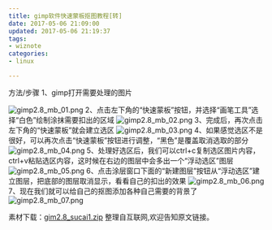 ```yaml
---
title: gimp软件快速蒙板抠图教程[转]
date: 2017-05-06 21:09:00
updated: 2017-05-06 21:19:37
tags: 
- wiznote
categories: 
- linux

---
```

方法/步骤
1、gimp打开需要处理的图片


<!--more-->


![gimp2.8_mb_01.png][1]
2、点击左下角的“快速蒙板”按钮，并选择“画笔工具”选择“白色”绘制涂抹需要扣出的区域
![gimp2.8_mb_02.png][2]
3、完成后，再次点击左下角的“快速蒙板”就会建立选区
![gimp2.8_mb_03.png][3]
4、如果感觉选区不是很好，可以再次点击“快速蒙板”按钮进行调整，“黑色”是覆盖取消选取的部分
![gimp2.8_mb_04.png][4]
5、处理好选区后，我们可以ctrl+c复制选区图片内容，ctrl+v粘贴选区内容，这时候在右边的图层中会多出一个“浮动选区”图层
![gimp2.8_mb_05.png][5]
6、点击涂层窗口下面的“新建图层”按钮从“浮动选区”建立图层，把底部的图层取消显示，看看自己的扣出的效果
![gimp2.8_mb_06.png][6]
7、现在我们就可以给自己的抠图添加各种自己需要的背景了
![gimp2.8_mb_07.png][7]

素材下载：[gim2.8_sucai1.zip][8]
整理自互联网,欢迎告知原文链接。


  [1]: https://imgs.gnux.cn/usr/uploads/2017/05/3676976845.png
  [2]: https://imgs.gnux.cn/usr/uploads/2017/05/2690104399.png
  [3]: https://imgs.gnux.cn/usr/uploads/2017/05/4268610984.png
  [4]: https://imgs.gnux.cn/usr/uploads/2017/05/566617259.png
  [5]: https://imgs.gnux.cn/usr/uploads/2017/05/2374582062.png
  [6]: https://imgs.gnux.cn/usr/uploads/2017/05/3581351753.png
  [7]: https://imgs.gnux.cn/usr/uploads/2017/05/2927623751.png
  [8]: https://imgs.gnux.cn/usr/uploads/2017/05/2444966884.zip